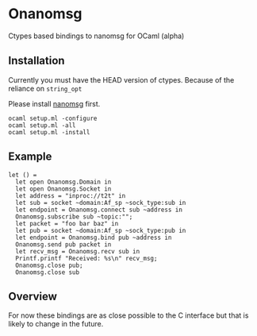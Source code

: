 # Onanomsg

Ctypes based bindings to nanomsg for OCaml (alpha)

## Installation

Currently you must have the HEAD version of ctypes. Because of the reliance
on `string_opt`

Please install [nanomsg](https://github.com/250bpm/nanomsg) first.

```
ocaml setup.ml -configure
ocaml setup.ml -all
ocaml setup.ml -install
```

## Example

```
let () = 
  let open Onanomsg.Domain in
  let open Onanomsg.Socket in
  let address = "inproc://t2t" in
  let sub = socket ~domain:Af_sp ~sock_type:sub in
  let endpoint = Onanomsg.connect sub ~address in
  Onanomsg.subscribe sub ~topic:"";
  let packet = "foo bar baz" in
  let pub = socket ~domain:Af_sp ~sock_type:pub in
  let endpoint = Onanomsg.bind pub ~address in
  Onanomsg.send pub packet in
  let recv_msg = Onanomsg.recv sub in
  Printf.printf "Received: %s\n" recv_msg;
  Onanomsg.close pub;
  Onanomsg.close sub
```

## Overview

For now these bindings are as close possible to the C interface but that is
likely to change in the future.
